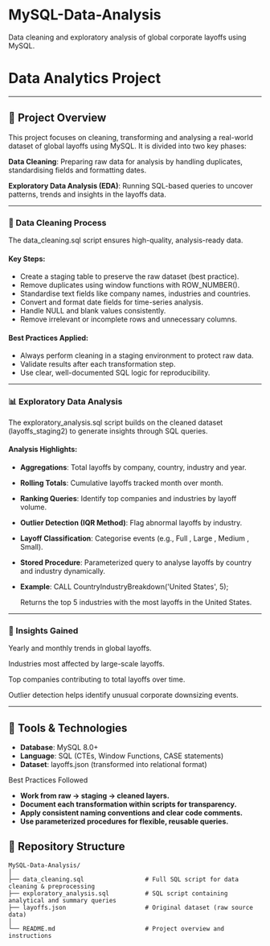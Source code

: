 # MySQL-Data-Analysis
Data cleaning and exploratory analysis of global corporate layoffs using MySQL.
# Data Analytics Project

---
## 📖 Project Overview

This project focuses on cleaning, transforming and analysing a real-world dataset of global layoffs using MySQL. 
It is divided into two key phases:

**Data Cleaning**: Preparing raw data for analysis by handling duplicates, standardising fields and formatting dates.

**Exploratory Data Analysis (EDA)**: Running SQL-based queries to uncover patterns, trends and insights in the layoffs data.




---
### 🧹 Data Cleaning Process

The data_cleaning.sql script ensures high-quality, analysis-ready data.

#### Key Steps:
- Create a staging table to preserve the raw dataset (best practice).
- Remove duplicates using window functions with ROW_NUMBER().
- Standardise text fields like company names, industries and countries.
- Convert and format date fields for time-series analysis.
- Handle NULL and blank values consistently.
- Remove irrelevant or incomplete rows and unnecessary columns.

#### Best Practices Applied:
- Always perform cleaning in a staging environment to protect raw data.
- Validate results after each transformation step.
- Use clear, well-documented SQL logic for reproducibility.

---
### 📊 Exploratory Data Analysis

The exploratory_analysis.sql script builds on the cleaned dataset (layoffs_staging2) to generate insights through SQL queries.

#### Analysis Highlights:
- **Aggregations**: Total layoffs by company, country, industry and year.
- **Rolling Totals**: Cumulative layoffs tracked month over month.
- **Ranking Queries**: Identify top companies and industries by layoff volume.
- **Outlier Detection (IQR Method)**: Flag abnormal layoffs by industry.
- **Layoff Classification**: Categorise events (e.g., Full , Large , Medium , Small).
- **Stored Procedure**: Parameterized query to analyse layoffs by country and industry dynamically.
- **Example**: CALL CountryIndustryBreakdown('United States', 5);

  Returns the top 5 industries with the most layoffs in the United States.

---
### 🧠 Insights Gained

Yearly and monthly trends in global layoffs.

Industries most affected by large-scale layoffs.

Top companies contributing to total layoffs over time.

Outlier detection helps identify unusual corporate downsizing events.

---
## 🧱 Tools & Technologies
- **Database**: MySQL 8.0+
- **Language**: SQL (CTEs, Window Functions, CASE statements)
- **Dataset**: layoffs.json (transformed into relational format)

Best Practices Followed
- **Work from raw → staging → cleaned layers.**
- **Document each transformation within scripts for transparency.**
- **Apply consistent naming conventions and clear code comments.**
- **Use parameterized procedures for flexible, reusable queries.**


## 📂 Repository Structure
```
MySQL-Data-Analysis/
│
├── data_cleaning.sql                 # Full SQL script for data cleaning & preprocessing
├── exploratory_analysis.sql          # SQL script containing analytical and summary queries
├── layoffs.json                      # Original dataset (raw source data)
│
└── README.md                         # Project overview and instructions 
```
